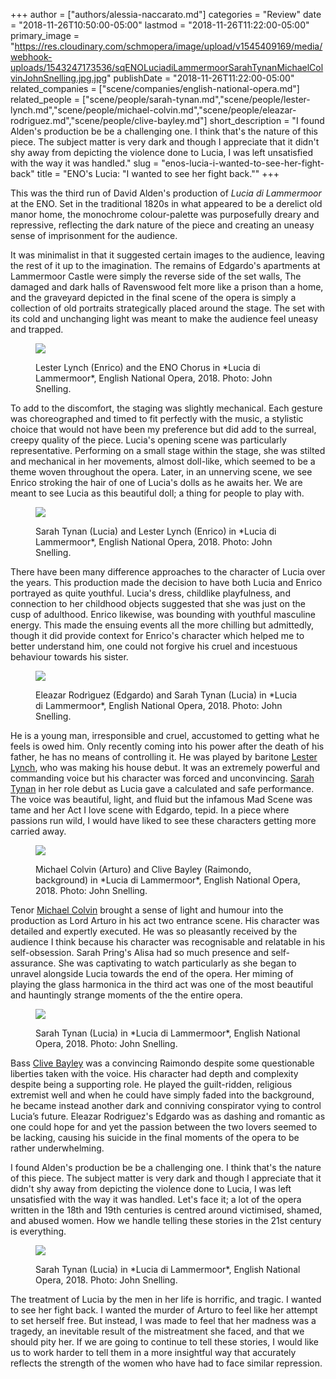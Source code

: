 +++
author = ["authors/alessia-naccarato.md"]
categories = "Review"
date = "2018-11-26T10:50:00-05:00"
lastmod = "2018-11-26T11:22:00-05:00"
primary_image = "https://res.cloudinary.com/schmopera/image/upload/v1545409169/media/webhook-uploads/1543247173536/sqENOLuciadiLammermoorSarahTynanMichaelColvinJohnSnelling.jpg.jpg"
publishDate = "2018-11-26T11:22:00-05:00"
related_companies = ["scene/companies/english-national-opera.md"]
related_people = ["scene/people/sarah-tynan.md","scene/people/lester-lynch.md","scene/people/michael-colvin.md","scene/people/eleazar-rodriguez.md","scene/people/clive-bayley.md"]
short_description = "I found Alden&#039;s production be be a challenging one. I think that&#039;s the nature of this piece. The subject matter is very dark and though I appreciate that it didn&#039;t shy away from depicting the violence done to Lucia, I was left unsatisfied with the way it was handled."
slug = "enos-lucia-i-wanted-to-see-her-fight-back"
title = "ENO&#039;s Lucia: &quot;I wanted to see her fight back.&quot;"
+++

This was the third run of David Alden's production of *Lucia di Lammermoor* at the ENO. Set in the traditional 1820s in what appeared to be a derelict old manor home, the monochrome colour-palette was purposefully dreary and repressive, reflecting the dark nature of the piece and creating an uneasy sense of imprisonment for the audience. 

It was minimalist in that it suggested certain images to the audience, leaving the rest of it up to the imagination. The remains of Edgardo's apartments at Lammermoor Castle were simply the reverse side of the set walls, The damaged and dark halls of Ravenswood felt more like a prison than a home, and the graveyard depicted in the final scene of the opera is simply a collection of old portraits strategically placed around the stage. The set with its cold and unchanging light was meant to make the audience feel uneasy and trapped. 

<figure data-type="image">

![](https://res.cloudinary.com/schmopera/image/upload/v1545409169/media/webhook-uploads/1543247202303/ENOLuciadiLammermoorLesterLynchENOChorusJohnSnelling.jpg.jpg)
<figcaption>Lester Lynch (Enrico) and the ENO Chorus in *Lucia di Lammermoor*, English National Opera, 2018. Photo: John Snelling.</figcaption>
</figure>

To add to the discomfort, the staging was slightly mechanical. Each gesture was choreographed and timed to fit perfectly with the music, a stylistic choice that would not have been my preference but did add to the surreal, creepy quality of the piece. Lucia's opening scene was particularly representative. Performing on a small stage within the stage, she was stilted and mechanical in her movements, almost doll-like, which seemed to be a theme woven throughout the opera. Later, in an unnerving scene, we see Enrico stroking the hair of one of Lucia's dolls as he awaits her. We are meant to see Lucia as this beautiful doll; a thing for people to play with.

<figure data-type="image">

![](https://res.cloudinary.com/schmopera/image/upload/v1545409169/media/webhook-uploads/1543247215778/ENOLuciadiLammermoorSarahTynanLesterLynchJohnSnelling2.jpg.jpg)
<figcaption>Sarah Tynan (Lucia) and Lester Lynch (Enrico) in *Lucia di Lammermoor*, English National Opera, 2018. Photo: John Snelling.</figcaption>
</figure>

There have been many difference approaches to the character of Lucia over the years. This production made the decision to have both Lucia and Enrico portrayed as quite youthful. Lucia's dress, childlike playfulness, and connection to her childhood objects suggested that she was just on the cusp of adulthood. Enrico likewise, was bounding with youthful masculine energy. This made the ensuing events all the more chilling but admittedly, though it did provide context for Enrico's character which helped me to better understand him, one could not forgive his cruel and incestuous behaviour towards his sister. 

<figure data-type="image">

![](https://res.cloudinary.com/schmopera/image/upload/v1545409169/media/webhook-uploads/1543247225789/ENOLuciadiLammermoorEleazarRodri%CC%81guezSarahTynanJohnSnelling.jpg.jpg)
<figcaption>Eleazar Rodrìguez (Edgardo) and Sarah Tynan (Lucia) in *Lucia di Lammermoor*, English National Opera, 2018. Photo: John Snelling.</figcaption>
</figure>

He is a young man, irresponsible and cruel, accustomed to getting what he feels is owed him. Only recently coming into his power after the death of his father, he has no means of controlling it. He was played by baritone [Lester Lynch](/scene/people/lester-lynch/), who was making his house debut. It was an extremely powerful and commanding voice but his character was forced and unconvincing. [Sarah Tynan](/scene/people/sarah-tynan/) in her role debut as Lucia gave a calculated and safe performance. The voice was beautiful, light, and fluid but the infamous Mad Scene was tame and her Act I love scene with Edgardo, tepid. In a piece where passions run wild, I would have liked to see these characters getting more carried away. 

<figure data-type="image">

![](https://res.cloudinary.com/schmopera/image/upload/v1545409169/media/webhook-uploads/1543247256318/ENOLuciadiLammermoorCliveBayleyMichaelColvinJohnSnelling.jpg.jpg)
<figcaption>Michael Colvin (Arturo) and Clive Bayley (Raimondo, background) in *Lucia di Lammermoor*, English National Opera, 2018. Photo: John Snelling.</figcaption>
</figure>

Tenor [Michael Colvin](/scene/people/michael-colvin/) brought a sense of light and humour into the production as Lord Arturo in his act two entrance scene. His character was detailed and expertly executed. He was so pleasantly received by the audience I think because his character was recognisable and relatable in his self-obsession. Sarah Pring's Alisa had so much presence and self-assurance. She was captivating to watch particularly as she began to unravel alongside Lucia towards the end of the opera. Her miming of playing the glass harmonica in the third act was one of the most beautiful and hauntingly strange moments of the the entire opera. 

<figure data-type="image">

![](https://res.cloudinary.com/schmopera/image/upload/v1545409169/media/webhook-uploads/1543247235670/ENOLuciadiLammermoorSarahTynanJohnSnelling2.jpg.jpg)
<figcaption>Sarah Tynan (Lucia) in *Lucia di Lammermoor*, English National Opera, 2018. Photo: John Snelling.</figcaption>
</figure>

Bass [Clive Bayley](/scene/people/clive-bayley/) was a convincing Raimondo despite some questionable liberties taken with the voice. His character had depth and complexity despite being a supporting role. He played the guilt-ridden, religious extremist well and when he could have simply faded into the background, he became instead another dark and conniving conspirator vying to control Lucia’s future. Eleazar Rodriguez's Edgardo was as dashing and romantic as one could hope for and yet the passion between the two lovers seemed to be lacking, causing his suicide in the final moments of the opera to be rather underwhelming.

I found Alden's production be be a challenging one. I think that's the nature of this piece. The subject matter is very dark and though I appreciate that it didn't shy away from depicting the violence done to Lucia, I was left unsatisfied with the way it was handled. Let's face it; a lot of the opera written in the 18th and 19th centuries is centred around victimised, shamed, and abused women. How we handle telling these stories in the 21st century is everything. 

<figure data-type="image">

![](https://res.cloudinary.com/schmopera/image/upload/v1545409169/media/webhook-uploads/1543247247008/ENOLuciadiLammermoorSarahTynanJohnSnelling4.jpg.jpg)
<figcaption>Sarah Tynan (Lucia) in *Lucia di Lammermoor*, English National Opera, 2018. Photo: John Snelling.</figcaption>
</figure>

The treatment of Lucia by the men in her life is horrific, and tragic. I wanted to see her fight back. I wanted the murder of Arturo to feel like her attempt to set herself free. But instead, I was made to feel that her madness was a tragedy, an inevitable result of the mistreatment she faced, and that we should pity her. If we are going to continue to tell these stories, I would like us to work harder to tell them in a more insightful way that accurately reflects the strength of the women who have had to face similar repression.
